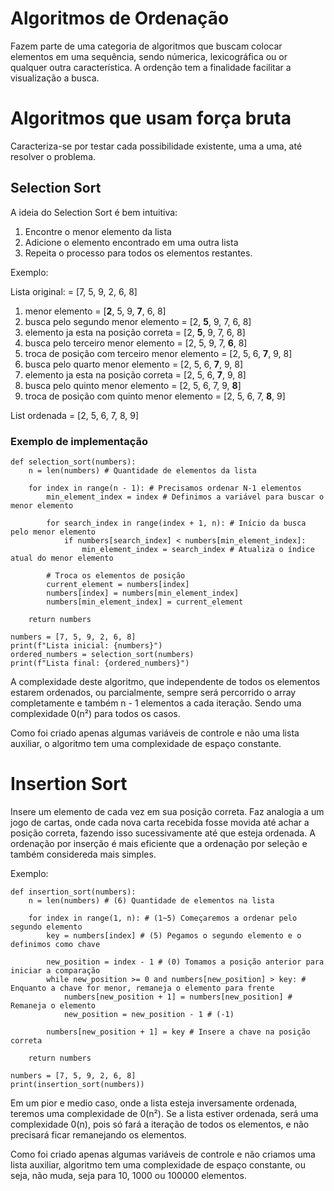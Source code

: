# Algoritmos de Ordenação

Fazem parte de uma categoria de algoritmos que buscam colocar elementos em uma sequência, sendo númerica, lexicográfica ou or qualquer outra característica. A ordenção tem a finalidade facilitar a visualização a busca.

# Algoritmos que usam força bruta

Caracteriza-se por testar cada possibilidade existente, uma a uma, até resolver o problema.

## Selection Sort

A ideia do Selection Sort é bem intuitiva:

1. Encontre o menor elemento da lista
2. Adicione o elemento encontrado em uma outra lista
3. Repeita o processo para todos os elementos restantes.

Exemplo:

Lista original: = [7, 5, 9, 2, 6, 8]

1. menor elemento = [**2**, 5, 9, **7**, 6, 8]
2. busca pelo segundo menor elemento = [2, **5**, 9, 7, 6, 8]
2. elemento ja esta na posição correta = [2, **5**, 9, 7, 6, 8]
3. busca pelo terceiro menor elemento = [2, 5, 9, 7, **6**, 8]
3. troca de posição com terceiro menor elemento = [2, 5, 6, **7**, 9, 8]
4. busca pelo quarto menor elemento = [2, 5, 6, **7**, 9, 8]
4. elemento ja esta na posição correta = [2, 5, 6, **7**, 9, 8]
5. busca pelo quinto menor elemento = [2, 5, 6, 7, 9, **8**]
5. troca de posição com quinto menor elemento = [2, 5, 6, 7, **8**, 9]

List ordenada = [2, 5, 6, 7, 8, 9]

### Exemplo de implementação

```
def selection_sort(numbers):
    n = len(numbers) # Quantidade de elementos da lista

    for index in range(n - 1): # Precisamos ordenar N-1 elementos
        min_element_index = index # Definimos a variável para buscar o menor elemento

        for search_index in range(index + 1, n): # Início da busca pelo menor elemento
            if numbers[search_index] < numbers[min_element_index]:
                min_element_index = search_index # Atualiza o índice atual do menor elemento

        # Troca os elementos de posição
        current_element = numbers[index]
        numbers[index] = numbers[min_element_index]
        numbers[min_element_index] = current_element

    return numbers

numbers = [7, 5, 9, 2, 6, 8]
print(f"Lista inicial: {numbers}")
ordered_numbers = selection_sort(numbers)
print(f"Lista final: {ordered_numbers}")
```

A complexidade deste algoritmo, que independente de todos os elementos estarem ordenados, ou parcialmente, sempre será percorrido o array completamente e também n - 1 elementos a cada iteração. Sendo uma complexidade 0(n²) para todos os casos.

Como foi criado apenas algumas variáveis de controle e não uma lista auxiliar, o algoritmo tem uma complexidade de espaço constante.

# Insertion Sort

Insere um elemento de cada vez em sua posição correta. Faz analogia a um jogo de cartas, onde cada nova carta recebida fosse movida até achar a posição correta, fazendo isso sucessivamente até que esteja ordenada. A ordenação por inserção é mais eficiente que a ordenação por seleção e também considereda mais simples.

Exemplo:
```
def insertion_sort(numbers):
    n = len(numbers) # (6) Quantidade de elementos na lista

    for index in range(1, n): # (1~5) Começaremos a ordenar pelo segundo elemento
        key = numbers[index] # (5) Pegamos o segundo elemento e o definimos como chave

        new_position = index - 1 # (0) Tomamos a posição anterior para iniciar a comparação
        while new_position >= 0 and numbers[new_position] > key: # Enquanto a chave for menor, remaneja o elemento para frente
            numbers[new_position + 1] = numbers[new_position] # Remaneja o elemento
            new_position = new_position - 1 # (-1)

        numbers[new_position + 1] = key # Insere a chave na posição correta

    return numbers

numbers = [7, 5, 9, 2, 6, 8]
print(insertion_sort(numbers))
```

Em um pior e medio caso, onde a lista esteja inversamente ordenada, teremos uma complexidade de 0(n²). Se a lista estiver ordenada, será uma complexidade 0(n), pois só fará a iteração de todos os elementos, e não precisará ficar remanejando os elementos.

Como foi criado apenas algumas variáveis de controle e não criamos uma lista auxiliar, algoritmo tem uma complexidade de espaço constante, ou seja, não muda, seja para 10, 1000 ou 100000 elementos.
